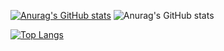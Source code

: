 [![Anurag's GitHub stats](https://github-readme-stats.vercel.app/api?username=dadazhangn)](https://github.com/anuraghazra/github-readme-stats) ![Anurag's GitHub stats](https://github-readme-stats.vercel.app/api?username=dadazhangn&count_private=true)

[![Top Langs](https://github-readme-stats.vercel.app/api/top-langs/?username=dadazhangn)](https://github.com/anuraghazra/github-readme-stats)
